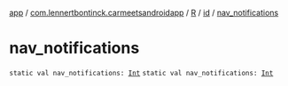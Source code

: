 [app](../../../index.md) / [com.lennertbontinck.carmeetsandroidapp](../../index.md) / [R](../index.md) / [id](index.md) / [nav_notifications](./nav_notifications.md)

# nav_notifications

`static val nav_notifications: `[`Int`](https://kotlinlang.org/api/latest/jvm/stdlib/kotlin/-int/index.html)
`static val nav_notifications: `[`Int`](https://kotlinlang.org/api/latest/jvm/stdlib/kotlin/-int/index.html)